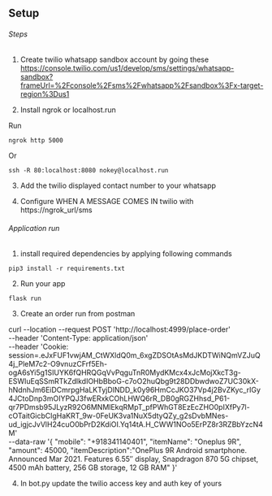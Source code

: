 ## Setup

###### Steps

1. Create twilio whatsapp sandbox account by going these https://console.twilio.com/us1/develop/sms/settings/whatsapp-sandbox?frameUrl=%2Fconsole%2Fsms%2Fwhatsapp%2Fsandbox%3Fx-target-region%3Dus1

2. Install ngrok or localhost.run

Run
```
ngrok http 5000
```

Or

```
ssh -R 80:localhost:8080 nokey@localhost.run
```

3. Add the twilio displayed contact number to your whatsapp

4. Configure WHEN A MESSAGE COMES IN twilio with https://ngrok_url/sms

###### Application run

1. install required dependencies by applying following commands

```
pip3 install -r requirements.txt
```

2. Run your app

```
flask run
```
 
3. Create an order run from postman

curl --location --request POST 'http://localhost:4999/place-order' \
--header 'Content-Type: application/json' \
--header 'Cookie: session=.eJxFUF1vwjAM_CtWXldQ0m_6xgZDSOtAsMdJKDTWiNQmVZJuQ4j_PleM7c2-O9vnuzCFrf5Eh-ogA6sYi5g1SIUYK6fQHRQGqVvPqguTnR0MydKMcx4xJcMojXkcT3g-ESWIuEqSSmRTkZdlkdIOHbBboG-c7oO2huQbg9t28DDbwdwoZ7UC30kX-hNdnhJm6EiDCmrpgHaLKTyjDINDD_k0y96HmCcJKO37Vp4j2BvZKyc_rIGy4JCtoDnp3mOIYPQJ3fwERxkCOhLHWQ6rR_DB0gRGZHhsd_P61-qr7PDmsb95JLyzR92O6MNMlEkqRMpT_pfPWhGT8EzEcZHO0pIXfPy7l-cOTaitGicbClgHaKRT_9w-0FeUK3va1NuX5dtyQZy_g2sDvbMNes-ud_igjcJvVlH24cuO0bPrD2KdiOI.Yq14tA.H_CWW1NOo5ErPZ8r3RZBbYzcN4M' \
--data-raw '{
    "mobile": "+918341140401",
    "itemName": "Oneplus 9R",
    "amount": 45000,
    "itemDescription":"OnePlus 9R Android smartphone. Announced Mar 2021. Features 6.55″ display, Snapdragon 870 5G chipset, 4500 mAh battery, 256 GB storage, 12 GB RAM"
}'

4. In bot.py update the twilio access key and auth key of yours